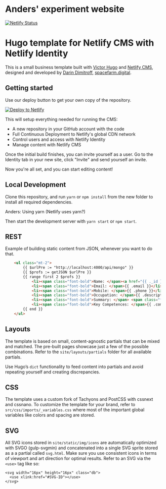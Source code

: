 # Anders' experiment website

[![Netlify Status](https://api.netlify.com/api/v1/badges/f48d56b9-9921-4bba-8667-4b3b56c5201e/deploy-status)](https://app.netlify.com/sites/rosentech/deploys)


# Hugo template for Netlify CMS with Netlify Identity

This is a small business template built with [Victor Hugo](https://github.com/netlify/victor-hugo) and [Netlify CMS](https://github.com/netlify/netlify-cms), designed and developed by [Darin Dimitroff](http://www.darindimitroff.com/), [spacefarm.digital](https://www.spacefarm.digital).

## Getting started

Use our deploy button to get your own copy of the repository. 

[![Deploy to Netlify](https://www.netlify.com/img/deploy/button.svg)](https://app.netlify.com/start/deploy?repository=https://github.com/netlify-templates/one-click-hugo-cms&stack=cms)

This will setup everything needed for running the CMS:

* A new repository in your GitHub account with the code
* Full Continuous Deployment to Netlify's global CDN network
* Control users and access with Netlify Identity
* Manage content with Netlify CMS

Once the initial build finishes, you can invite yourself as a user. Go to the Identity tab in your new site, click "Invite" and send yourself an invite.

Now you're all set, and you can start editing content!

## Local Development

Clone this repository, and run `yarn` or `npm install` from the new folder to install all required dependencies.

Anders: Using yarn (Netlify uses yarn?)

Then start the development server with `yarn start` or `npm start`.

## REST

Example of building static content from JSON, whenever you want to do that.

```html
    <ul class="mt-2">
        {{ $urlPre := "http://localhost:4000/api/mongo" }}
        {{ $profs := getJSON $urlPre }}
        {{ range first 2 $profs }}
            <li><span class="font-bold">Name: </span><a href="{{ ._id }}" target="_blank">{{ .name }}</a></li>
            <li><span class="font-bold">Email: </span>{{ .email }}</li>
            <li><span class="font-bold">Mobile: </span>{{ .phone }}</li>
            <li><span class="font-bold">Occupation: </span>{{ .description }}</li>
            <li><span class="font-bold">Summary: </span> <span class="font-thin italic">{{ .summary }}</span></li>
            <li><span class="font-bold">Key Competences: </span>{{ .competences }}</li>
        {{ end }}
    </ul>
```

## Layouts

The template is based on small, content-agnostic partials that can be mixed and matched. The pre-built pages showcase just a few of the possible combinations. Refer to the `site/layouts/partials` folder for all available partials.

Use Hugo’s `dict` functionality to feed content into partials and avoid repeating yourself and creating discrepancies.

## CSS

The template uses a custom fork of Tachyons and PostCSS with cssnext and cssnano. To customize the template for your brand, refer to `src/css/imports/_variables.css` where most of the important global variables like colors and spacing are stored.

## SVG

All SVG icons stored in `site/static/img/icons` are automatically optimized with SVGO (gulp-svgmin) and concatenated into a single SVG sprite stored as a a partial called `svg.html`. Make sure you use consistent icons in terms of viewport and art direction for optimal results. Refer to an SVG via the `<use>` tag like so:

```
<svg width="16px" height="16px" class="db">
  <use xlink:href="#SVG-ID"></use>
</svg>
```
